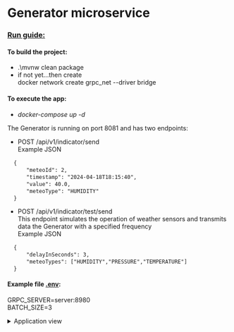# Generator microservice

### <u>Run guide:</u>

#### To build the project:

* .\mvnw clean package
* if not yet...then create\
  docker network create grpc_net --driver bridge

#### To execute the app:

* *docker-compose up -d*

The Generator is running on port 8081 and has two endpoints:

* POST /api/v1/indicator/send\
  Example JSON

```
  {
      "meteoId": 2,                           
      "timestamp": "2024-04-18T18:15:40",
      "value": 40.0,
      "meteoType": "HUMIDITY"
  }  
```

* POST /api/v1/indicator/test/send\
  This endpoint simulates the operation of weather sensors and transmits data the Generator with a specified frequency\
  Example JSON

```
  {
      "delayInSeconds": 3,                           
      "meteoTypes": ["HUMIDITY","PRESSURE","TEMPERATURE"]
  }  
```

#### Example file <u>.env</u>:

GRPC_SERVER=server:8980\
BATCH_SIZE=3

<details>
<summary>Application view</summary>

![Screenshot](pictures/screen1.png)

</details>
